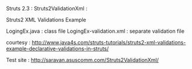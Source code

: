 Struts 2.3 : Struts2ValidationXml :

Struts2 XML Validations Example

LogingEx.java : class file
LogingEx-validation.xml : separate validation file

courtesy : http://www.java4s.com/struts-tutorials/struts2-xml-validations-example-declarative-validations-in-struts/

Test site : http://saravan.asuscomm.com/Struts2ValidationXml/
